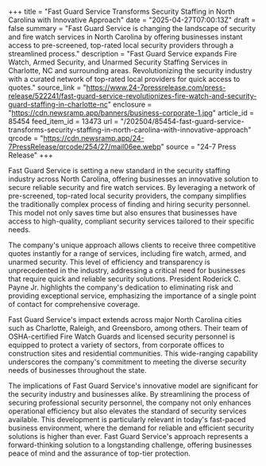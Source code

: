 +++
title = "Fast Guard Service Transforms Security Staffing in North Carolina with Innovative Approach"
date = "2025-04-27T07:00:13Z"
draft = false
summary = "Fast Guard Service is changing the landscape of security and fire watch services in North Carolina by offering businesses instant access to pre-screened, top-rated local security providers through a streamlined process."
description = "Fast Guard Service expands Fire Watch, Armed Security, and Unarmed Security Staffing Services in Charlotte, NC and surrounding areas. Revolutionizing the security industry with a curated network of top-rated local providers for quick access to quotes."
source_link = "https://www.24-7pressrelease.com/press-release/522241/fast-guard-service-revolutionizes-fire-watch-and-security-guard-staffing-in-charlotte-nc"
enclosure = "https://cdn.newsramp.app/banners/business-corporate-1.jpg"
article_id = 85454
feed_item_id = 13473
url = "/202504/85454-fast-guard-service-transforms-security-staffing-in-north-carolina-with-innovative-approach"
qrcode = "https://cdn.newsramp.app/24-7PressRelease/qrcode/254/27/mail06ee.webp"
source = "24-7 Press Release"
+++

<p>Fast Guard Service is setting a new standard in the security staffing industry across North Carolina, offering businesses an innovative solution to secure reliable security and fire watch services. By leveraging a network of pre-screened, top-rated local security providers, the company simplifies the traditionally complex process of finding and hiring security personnel. This model not only saves time but also ensures that businesses have access to high-quality, compliant security services tailored to their specific needs.</p><p>The company's unique approach allows clients to receive three competitive quotes instantly for a range of services, including fire watch, armed, and unarmed security. This level of efficiency and transparency is unprecedented in the industry, addressing a critical need for businesses that require quick and reliable security solutions. President Roderick C. Payne Jr. highlights the company's dedication to eliminating risk and providing exceptional service, emphasizing the importance of a single point of contact for comprehensive coverage.</p><p>Fast Guard Service's impact extends across major North Carolina cities such as Charlotte, Raleigh, and Greensboro, among others. Their team of OSHA-certified Fire Watch Guards and licensed security personnel is equipped to protect a variety of sectors, from corporate offices to construction sites and residential communities. This wide-ranging capability underscores the company's commitment to meeting the diverse security needs of businesses throughout the state.</p><p>The implications of Fast Guard Service's innovative model are significant for the security industry and businesses alike. By streamlining the process of securing professional security personnel, the company not only enhances operational efficiency but also elevates the standard of security services available. This development is particularly relevant in today's fast-paced business environment, where the demand for reliable and efficient security solutions is higher than ever. Fast Guard Service's approach represents a forward-thinking solution to a longstanding challenge, offering businesses peace of mind and the assurance of top-tier protection.</p>